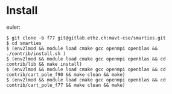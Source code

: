 # Install

euler:

    $ git clone -b f77 git@gitlab.ethz.ch:mavt-cse/smarties.git
    $ cd smarties
    $ (env2lmod && module load cmake gcc openmpi openblas && ./contrib/install.sh )
    $ (env2lmod && module load cmake gcc openmpi openblas && cd contrib/lib && make install)
    $ (env2lmod && module load cmake gcc openmpi openblas && cd contrib/cart_pole_f90 && make clean && make)
    $ (env2lmod && module load cmake gcc openmpi openblas && cd contrib/cart_pole_f77 && make clean && make)